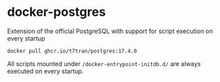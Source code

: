 # docker-postgres
Extension of the official PostgreSQL with support for script execution on every startup

	docker pull ghcr.io/t7tran/postgres:17.4.0

All scripts mounted under `/docker-entrypoint-initdb.d/` are always executed on every startup.